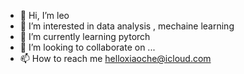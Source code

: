 - 👋 Hi, I’m leo
- 👀 I’m interested in data analysis , mechaine learning
- 🌱 I’m currently learning pytorch
- 💞️ I’m looking to collaborate on ...
- 📫 How to reach me helloxiaoche@icloud.com

<!---
hellochexiaoche/hellochexiaoche is a ✨ special ✨ repository because its `README.md` (this file) appears on your GitHub profile.
You can click the Preview link to take a look at your changes.
--->
